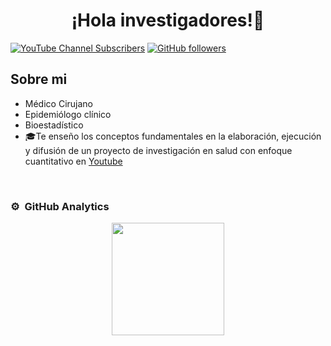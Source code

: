 <div align="center">
<h1 align="center">¡Hola investigadores!👋</h1>
</div>

[![YouTube Channel Subscribers](https://img.shields.io/youtube/channel/subscribers/UCa4-pNTVIJQxRx4eb99W_MA?style=social)](https://www.youtube.com/channel/UCa4-pNTVIJQxRx4eb99W_MA?sub_confirmation=1)
[![GitHub followers](https://img.shields.io/github/followers/jroquehenriquez?style=social)](https://github.com/jroquehenriquez)

## Sobre mi

- Médico Cirujano 
- Epidemiólogo clínico
- Bioestadístico 
- 🎓Te enseño los conceptos fundamentales en la elaboración, ejecución y difusión de un proyecto de investigación en salud con enfoque cuantitativo en [Youtube](https://youtube.com/@jroquehenriquez?sub_confirmation=1)
<br>

### ⚙️ &nbsp;GitHub Analytics

<p align="center">
<a href="https://github.com/jroquehenriquez">
  <img height="180em" src="https://github-readme-stats-eight-theta.vercel.app/api?username=jroquehenriquez&show_icons=true&theme=algolia&include_all_commits=true&count_private=true"/>
</a>
</p>
